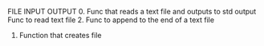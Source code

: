 FILE INPUT OUTPUT
0. Func that reads a text file and outputs to std output
Func to read text file
2. Func to append to the end of a text file
1. Function that creates file
